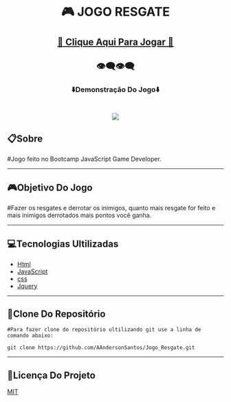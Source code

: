 <h1 align="center">🎮 JOGO RESGATE </h1>

<h2 align="center"><a href="https://aandersonsantos.github.io/Jogo_Resgate/">🚀 Clique Aqui Para Jogar 🚀</a></h2>

<h2 align="center">👁‍🗨👁‍🗨</h2>
<h3 align="center">⬇️Demonstração Do Jogo⬇️</h3>
<p>
<h1 align="center"><img src="img/jogo_resgate.gif"></h1>

## 📋**Sobre**

#Jogo feito no Bootcamp JavaScript Game Developer.

---

## 🎮**Objetivo Do Jogo**

#Fazer os resgates e derrotar os inimigos, quanto mais resgate for feito e mais inimigos derrotados mais pontos você ganha.

---

## 💻**Tecnologias Ultilizadas**

* [Html](https://developer.mozilla.org/pt-BR/docs/Web/Guide/HTML/HTML5)
* [JavaScript](https://developer.mozilla.org/pt-BR/docs/Web/JavaScript)
* [css](https://developer.mozilla.org/pt-BR/docs/Web/CSS)
* [Jquery](https://jquery.com/)

---

## 💾**Clone Do Repositório**

```
#Para fazer clone do repositório ultilizando git use a linha de comando abaixo:

git clone https://github.com/AAndersonSantos/Jogo_Resgate.git

```

---

## 📝**Licença Do Projeto**

[MIT](https://github.com/AAndersonSantos/Jogo_Resgate/blob/main/LICENSE)